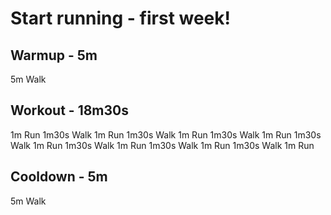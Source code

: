 # Start running - first week!

## Warmup - 5m

5m Walk

## Workout - 18m30s

1m Run
1m30s Walk
1m Run
1m30s Walk
1m Run
1m30s Walk
1m Run
1m30s Walk
1m Run
1m30s Walk
1m Run
1m30s Walk
1m Run
1m30s Walk
1m Run

## Cooldown - 5m

5m Walk
